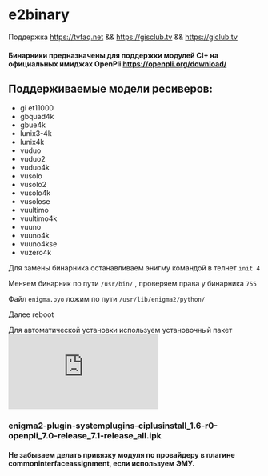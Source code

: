# e2binary

Поддержка https://tvfaq.net && https://gisclub.tv && https://giclub.tv

#### Бинарники предназначены для поддержки модулей CI+ на официальных имиджах OpenPli https://openpli.org/download/ 

## Поддерживаемые модели ресиверов:

* gi et11000
* gbquad4k
* gbue4k 
* lunix3-4k
* lunix4k
* vuduo
* vuduo2
* vuduo4k
* vusolo
* vusolo2
* vusolo4k
* vusolose
* vuultimo
* vuultimo4k
* vuuno
* vuuno4k
* vuuno4kse
* vuzero4k

Для замены бинарника останавливаем энигму командой в телнет `init 4
`

Меняем бинарник по пути `/usr/bin/` , проверяем права у бинарника `755`

Файл `enigma.pyo` ложим по пути `/usr/lib/enigma2/python/`

Далее reboot

Для автоматической установки используем установочный пакет 
![ciplusinstall](https://github.com/Ednaz/e2binary/blob/master/enigma2-plugin-systemplugins-ciplusinstall_1.6-r0-openpli_7.0-release_7.1-release_all.ipk?raw=true)
### enigma2-plugin-systemplugins-ciplusinstall_1.6-r0-openpli_7.0-release_7.1-release_all.ipk

#### Не забываем делать привязку модуля по провайдеру в плагине commoninterfaceassignment, если используем ЭМУ.
